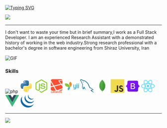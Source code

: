 [![Typing SVG](https://readme-typing-svg.demolab.com?font=Fira+Code&size=15&pause=1000&color=000000&width=367&height=25&lines=Hi+There%F0%9F%91%8B;%F0%9F%8C%B1This+Is+Majid+Shiri;Nice+To+Meet+You+%E2%9D%A4%EF%B8%8F)](https://git.io/typing-svg)

![](https://komarev.com/ghpvc/?username=majid-shiri&label=PROFILE+VIEWS)
************

I don't want to waste your time but in brief summary,I work as a Full Stack Developer. I am an experienced Research Assistant with a demonstrated history of working in the  web industry.Strong research professional with a bachelor's degree in software engineering from Shiraz University, Iran


 <img align="center" alt="GIF" src="https://mir-s3-cdn-cf.behance.net/project_modules/disp/e2990e116770475.6068beff4681b.gif"/>
 
### Skills

<p align="left">
<img src="https://cdn.jsdelivr.net/gh/devicons/devicon/icons/php/php-original.svg" alt="php" width="45" height="45"/>
<img src="https://github.com/devicons/devicon/blob/master/icons/python/python-original.svg" alt="python" width="45" height="45"/>
<img src="https://github.com/devicons/devicon/blob/master/icons/nodejs/nodejs-original.svg" alt="nodejs" width="45" height="45"/>
<img src="https://github.com/devicons/devicon/blob/master/icons/laravel/laravel-plain-wordmark.svg" alt="laravel" width="45" height="45"/>
<img src="https://github.com/devicons/devicon/blob/master/icons/yii/yii-original-wordmark.svg" alt="yii" width="45" height="45"/>
<img src="https://github.com/devicons/devicon/blob/master/icons/mysql/mysql-original.svg" alt="mysql" width="45" height="45"/>
<img src="https://github.com/devicons/devicon/blob/master/icons/mongodb/mongodb-original.svg" alt="mongodb" width="45" height="45"/>
<img src="https://github.com/devicons/devicon/blob/master/icons/javascript/javascript-original.svg" alt="java-script" width="45" height="45"/> 
<img src="https://github.com/devicons/devicon/blob/master/icons/bootstrap/bootstrap-original.svg" alt="bootstrap" width="45" height="45"/>
<img src="https://github.com/devicons/devicon/blob/master/icons/react/react-original.svg" alt="react" width="45" height="45"/>
<img src="https://github.com/devicons/devicon/blob/master/icons/vuejs/vuejs-original.svg" alt="vuejs" width="45" height="45"/>
<img src="https://github.com/devicons/devicon/blob/master/icons/jquery/jquery-original.svg" alt="jquery" width="45" height="45"/>
</p>

************

 <img class="img" src="https://github-readme-stats.vercel.app/api/top-langs/?username=majid-shiri&layout=compact" />
